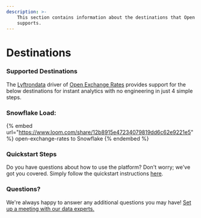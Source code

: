 ```yaml
---
description: >-
    This section contains information about the destinations that Open Exchange Rates
    supports.
---
```


# Destinations

### Supported Destinations

The [Lyftrondata](https://www.lyftrondata.com/) driver of [Open Exchange Rates](None) provides support for the below destinations for instant analytics with no engineering in just 4 simple steps.

### Snowflake Load:

{% embed url="https://www.loom.com/share/12b8915e47234079819dd6c62e9221e5" %}
open-exchange-rates to Snowflake
{% endembed %}

### Quickstart Steps

Do you have questions about how to use the platform? Don't worry; we've got you covered. Simply follow the quickstart instructions [here](../../../quickstart-steps.md).

### Questions? <a href="#questions" id="questions"></a>

We're always happy to answer any additional questions you may have! [Set up a meeting with our data experts.](https://www.lyftrondata.com/book-a-meeting/)
